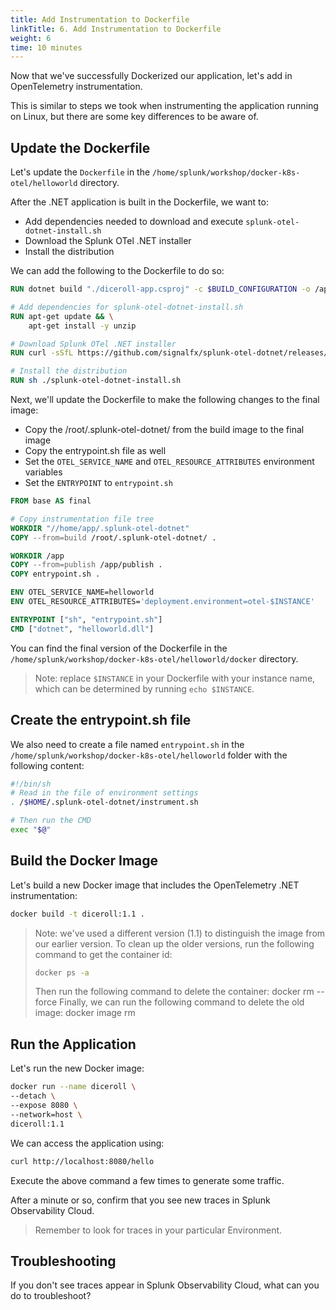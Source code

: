 ```yaml
---
title: Add Instrumentation to Dockerfile
linkTitle: 6. Add Instrumentation to Dockerfile
weight: 6
time: 10 minutes
---
```


Now that we've successfully Dockerized our application, let's add in OpenTelemetry instrumentation. 

This is similar to steps we took when instrumenting the application running on Linux, but there 
are some key differences to be aware of. 

## Update the Dockerfile 

Let's update the `Dockerfile` in the `/home/splunk/workshop/docker-k8s-otel/helloworld` directory.  

After the .NET application is built in the Dockerfile, we want to: 

* Add dependencies needed to download and execute `splunk-otel-dotnet-install.sh`
* Download the Splunk OTel .NET installer
* Install the distribution

We can add the following to the Dockerfile to do so: 

``` dockerfile
RUN dotnet build "./diceroll-app.csproj" -c $BUILD_CONFIGURATION -o /app/build

# Add dependencies for splunk-otel-dotnet-install.sh
RUN apt-get update && \
	apt-get install -y unzip

# Download Splunk OTel .NET installer
RUN curl -sSfL https://github.com/signalfx/splunk-otel-dotnet/releases/latest/download/splunk-otel-dotnet-install.sh -O

# Install the distribution
RUN sh ./splunk-otel-dotnet-install.sh
```

Next, we'll update the Dockerfile to make the following changes to the final image: 

* Copy the /root/.splunk-otel-dotnet/ from the build image to the final image 
* Copy the entrypoint.sh file as well 
* Set the `OTEL_SERVICE_NAME` and `OTEL_RESOURCE_ATTRIBUTES` environment variables 
* Set the `ENTRYPOINT` to `entrypoint.sh` 

``` dockerfile 
FROM base AS final

# Copy instrumentation file tree
WORKDIR "//home/app/.splunk-otel-dotnet"
COPY --from=build /root/.splunk-otel-dotnet/ .

WORKDIR /app
COPY --from=publish /app/publish .
COPY entrypoint.sh .

ENV OTEL_SERVICE_NAME=helloworld
ENV OTEL_RESOURCE_ATTRIBUTES='deployment.environment=otel-$INSTANCE'

ENTRYPOINT ["sh", "entrypoint.sh"]
CMD ["dotnet", "helloworld.dll"]
```

You can find the final version of the Dockerfile in the 
`/home/splunk/workshop/docker-k8s-otel/helloworld/docker` directory. 

> Note: replace `$INSTANCE` in your Dockerfile with your instance name, 
> which can be determined by running `echo $INSTANCE`.

## Create the entrypoint.sh file

We also need to create a file named `entrypoint.sh` in the `/home/splunk/workshop/docker-k8s-otel/helloworld` folder 
with the following content: 

``` bash
#!/bin/sh
# Read in the file of environment settings
. /$HOME/.splunk-otel-dotnet/instrument.sh

# Then run the CMD
exec "$@"
```

## Build the Docker Image 

Let's build a new Docker image that includes the OpenTelemetry .NET instrumentation: 

``` bash
docker build -t diceroll:1.1 .
```

> Note: we've used a different version (1.1) to distinguish the image from our earlier version. 
> To clean up the older versions, run the following command to get the container id:  
> ``` bash
> docker ps -a
> ```
> Then run the following command to delete the container: 
> docker rm <old container id> --force
> Finally, we can run the following command to delete the old image: 
> docker image rm <old image id>

## Run the Application 

Let's run the new Docker image: 

``` bash
docker run --name diceroll \
--detach \
--expose 8080 \
--network=host \
diceroll:1.1
```

We can access the application using: 

``` bash
curl http://localhost:8080/hello
```

Execute the above command a few times to generate some traffic.  

After a minute or so, confirm that you see new traces in Splunk Observability Cloud. 

> Remember to look for traces in your particular Environment. 
 
## Troubleshooting

If you don't see traces appear in Splunk Observability Cloud, what can you do to troubleshoot? 